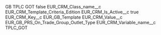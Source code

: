 <?xml version="1.0" encoding="UTF-8"?>
<CustomMetadata xmlns="http://soap.sforce.com/2006/04/metadata" xmlns:xsi="http://www.w3.org/2001/XMLSchema-instance" xmlns:xsd="http://www.w3.org/2001/XMLSchema">
    <label>GB TPLC GOT</label>
    <protected>false</protected>
    <values>
        <field>EUR_CRM_Class_name__c</field>
        <value xsi:type="xsd:string">EUR_CRM_Template_Criteria_Edition</value>
    </values>
    <values>
        <field>EUR_CRM_Is_Active__c</field>
        <value xsi:type="xsd:boolean">true</value>
    </values>
    <values>
        <field>EUR_CRM_Key__c</field>
        <value xsi:type="xsd:string">EUR_GB_Template</value>
    </values>
    <values>
        <field>EUR_CRM_Value__c</field>
        <value xsi:type="xsd:string">EUR_GB_PRS_On_Trade_Group_Outlet_Type</value>
    </values>
    <values>
        <field>EUR_CRM_Variable_name__c</field>
        <value xsi:type="xsd:string">TPLC_GOT</value>
    </values>
</CustomMetadata>
